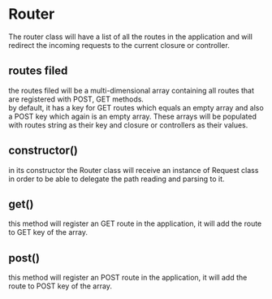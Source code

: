 # Router

The router class will have a list of all the routes in the application and will redirect the incoming requests to the
current closure or controller.

## routes filed

the routes filed will be a multi-dimensional array containing all routes that are registered with POST, GET methods.<br>
by default, it has a key for GET routes which equals an empty array and also a POST key which again is an empty array.
These arrays will be populated with routes string as their key and closure or controllers as their values.

## constructor()

in its constructor the Router class will receive an instance of Request class in order to be able to delegate the path
reading and parsing to it. <br>

## get()

this method will register an GET route in the application, it will add the route to GET key of the array.

## post()

this method will register an POST route in the application, it will add the route to POST key of the array.
